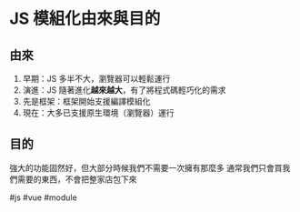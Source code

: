 # JS 模組化由來與目的
## 由來
1. 早期：JS 多半不大，瀏覽器可以輕鬆運行
2. 演進：JS 隨著進化**越來越大**，有了將程式碼輕巧化的需求
3. 先是框架：框架開始支援編譯模組化
4. 現在：大多已支援原生環境（瀏覽器）運行

## 目的
強大的功能固然好，但大部分時候我們不需要一次擁有那麼多
通常我們只會買我們需要的東西，不會把整家店包下來

#js #vue #module 